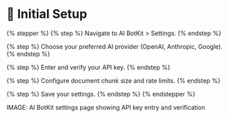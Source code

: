 # 🧑 Initial Setup

{% stepper %}
{% step %}
Navigate to AI BotKit > Settings.
{% endstep %}

{% step %}
Choose your preferred AI provider (OpenAI, Anthropic, Google).
{% endstep %}

{% step %}
Enter and verify your API key.
{% endstep %}

{% step %}
Configure document chunk size and rate limits.
{% endstep %}

{% step %}
Save your settings.
{% endstep %}
{% endstepper %}

IMAGE: AI BotKit settings page showing API key entry and verification
